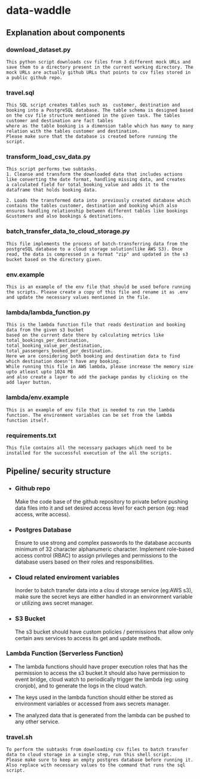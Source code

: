 # data-waddle

## Explanation about components

### download_dataset.py

    This python script downloads csv files from 3 different mock URLs and save them to a directory present in the current working directory. The mock URLs are actually github URLs that points to csv files stored in a public github repo.

### travel.sql

    This SQL script creates tables such as  customer, destination and booking into a PostgreSQL database. The table schema is designed based on the csv file structure mentioned in the given task. The tables customer and destination are fact tables
    where as the table booking is a dimension table which has many to many relation with the tables customer and destination.
    Please make sure that the database is created before running the script.

### transform_load_csv_data.py

    This script performs two subtasks.
    1. Cleanse and transform the downloaded data that includes actions like converting the date format, handling missing data, and creates
    a calculated field for total_booking_value and adds it to the dataframe that holds booking data.

    2. Loads the transformed data into  previously created database which contains the tables customer, destination and booking which also ensures handling relationship between different tables like bookings &customers and also bookings & destinations.

### batch_transfer_data_to_cloud_storage.py

    This file implements the process of batch-transferring data from the postgreSQL database to a cloud storage solution(like AWS S3). Once read, the data is compressed in a format "zip" and updated in the s3 bucket based on the directory given.

### env.example

    This is an example of the env file that should be used before running the scripts. Please create a copy of this file and rename it as .env and update the necessary values mentioned in the file.

### lambda/lambda_function.py

    This is the lambda function file that reads destination and booking data from the given s3 bucket
    based on the current date there by calculating metrics like total_bookings_per_destination,
    total_booking_value_per_destination, total_passengers_booked_per_destination.
    Here we are considering both booking and destination data to find which destination doesn't have any booking.
    While running this file in AWS lambda, please increase the memory size upto atleast upto 1024 MB
    and also create a layer to add the package pandas by clicking on the add layer button.

### lambda/env.example

    This is an example of env file that is needed to run the lambda function. The environment variables can be set from the lambda function itself.

### requirements.txt

    This file contains all the necessary packages which need to be installed for the successful execution of the all the scripts.

## Pipeline/ security structure

- ### Github repo

  Make the code base of the github repository to private before pushing data files into it and set desired access level for each person (eg: read access, write access).

- ### Postgres Database

  Ensure to use strong and complex passwords to the database accounts minimum of 32 character alphanumeric character.
  Implement role-based access control (RBAC) to assign privileges and permissions to the database users based on their roles and responsibilities.

- ### Cloud related enviroment variables

  Inorder to batch transfer data into a clou
  d storage service (eg:AWS s3), make sure the secret keys are either handled in an environment variable or utilizing aws secret manager.

- ### S3 Bucket
  The s3 bucket should have custom policies / permissions that allow only certain aws services to access its get and update methods.

### Lambda Function (Serverless Function)

- The lambda functions should have proper execution roles that has the permission to access the s3 bucket.It should also have permission to event bridge, cloud watch to periodically trigger the lambda (eg: using cronjob), and to generate the logs in the cloud watch.

- The keys used in the lambda function should either be stored as environment variables or accessed from aws secrets manager.

- The analyzed data that is generated from the lambda can be pushed to any other service.

### travel.sh

    To perform the subtasks from downloading csv files to batch transfer data to cloud storage in a single step, run this shell script.
    Please make sure to keep an empty postgres database before running it.
    Also replace with necessary values to the command that runs the sql script.
